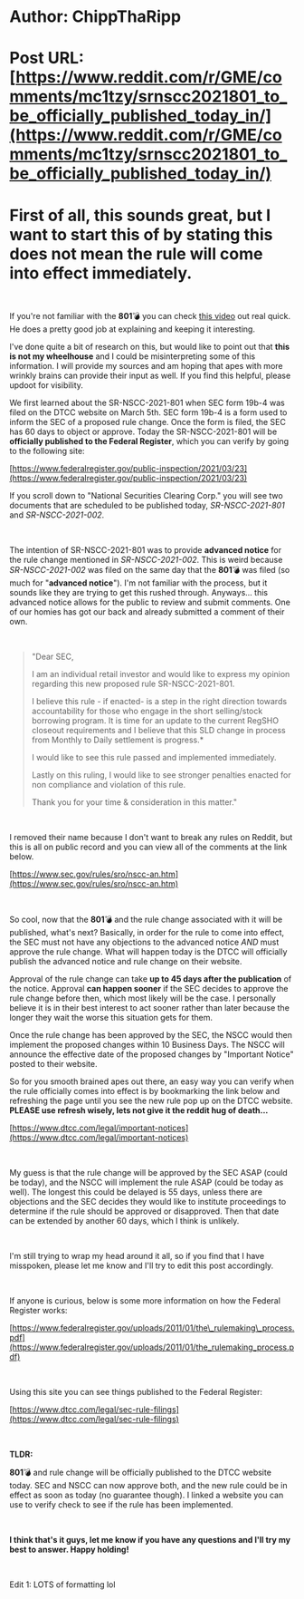 # Author: ChippThaRipp
# Post URL: [https://www.reddit.com/r/GME/comments/mc1tzy/srnscc2021801_to_be_officially_published_today_in/](https://www.reddit.com/r/GME/comments/mc1tzy/srnscc2021801_to_be_officially_published_today_in/)


# First of all, this sounds great, but I want to start this of by stating this does not mean the rule will come into effect immediately.

&#x200B;

If you're not familiar with the **801**💣 you can check [this video](https://www.youtube.com/watch?v=05AhD8QRW5I) out real quick. He does a pretty good job at explaining and keeping it interesting.

I've done quite a bit of research on this, but would like to point out that **this is not my wheelhouse** and I could be misinterpreting some of this information. I will provide my sources and am hoping that apes with more wrinkly brains can provide their input as well. If you find this helpful, please updoot for visibility.

We first learned about the SR-NSCC-2021-801 when SEC form 19b-4 was filed on the DTCC website on March 5th. SEC form 19b-4 is a form used to inform the SEC of a proposed rule change. Once the form is filed, the SEC has 60 days to object or approve. Today the SR-NSCC-2021-801 will be **officially published to the Federal Register**, which you can verify by going to the following site:

[https://www.federalregister.gov/public-inspection/2021/03/23](https://www.federalregister.gov/public-inspection/2021/03/23)

If you scroll down to "National Securities Clearing Corp." you will see two documents that are scheduled to be published today, *SR-NSCC-2021-801* and *SR-NSCC-2021-002*.

&#x200B;

The intention of SR-NSCC-2021-801 was to provide **advanced notice** for the rule change mentioned in *SR-NSCC-2021-002*. This is weird because *SR-NSCC-2021-002* was filed on the same day that the **801**💣 was filed (so much for "**advanced notice**"). I'm not familiar with the process, but it sounds like they are trying to get this rushed through. Anyways... this advanced notice allows for the public to review and submit comments. One of our homies has got our back and already submitted a comment of their own.

&#x200B;

>"Dear SEC,  
>  
>I am an individual retail investor and would like to express my opinion regarding this new proposed rule SR-NSCC-2021-801.  
>  
>I believe this rule - if enacted- is a step in the right direction towards accountability for those who engage in the short selling/stock borrowing program. It is time for an update to the current RegSHO closeout requirements and I believe that this SLD change in process from Monthly to Daily settlement is progress.\*  
>  
>I would like to see this rule passed and implemented immediately.  
>  
>Lastly on this ruling, I would like to see stronger penalties enacted for non compliance and violation of this rule.  
>  
>Thank you for your time & consideration in this matter."

&#x200B;

I removed their name because I don't want to break any rules on Reddit, but this is all on public record and you can view all of the comments at the link below.

[https://www.sec.gov/rules/sro/nscc-an.htm](https://www.sec.gov/rules/sro/nscc-an.htm)

&#x200B;

So cool, now that the **801**💣 and the rule change associated with it will be published, what's next? Basically, in order for the rule to come into effect, the SEC must not have any objections to the advanced notice *AND* must approve the rule change. What will happen today is  the DTCC will officially publish the advanced notice and rule change on their website.

Approval of the rule change can take **up to 45 days after the publication** of the notice. Approval **can happen sooner** if the SEC decides to approve the rule change before then, which most likely will be the case. I personally believe it is in their best interest to act sooner rather than later because the longer they wait the worse this situation gets for them.

Once the rule change has been approved by the SEC, the NSCC would then implement the proposed changes within 10 Business Days. The NSCC will announce the effective date of the proposed changes by "Important Notice" posted to their website.

So for you smooth brained apes out there, an easy way you can verify when the rule officially comes into effect is by bookmarking the link below and refreshing the page until you see the new rule pop up on the DTCC website. **PLEASE use refresh wisely, lets not give it the reddit hug of death...**

[https://www.dtcc.com/legal/important-notices](https://www.dtcc.com/legal/important-notices)

&#x200B;

My guess is that the rule change will be approved by the SEC ASAP (could be today), and the NSCC will implement the rule ASAP (could be today as well). The longest this could be delayed is 55 days, unless there are objections and the SEC decides they would like to institute proceedings to determine if the rule should be approved or disapproved. Then that date can be extended by another 60 days, which I think is unlikely.

&#x200B;

I'm still trying to wrap my head around it all, so if you find that I have misspoken, please let me know and I'll try to edit this post accordingly.

&#x200B;

If anyone is curious, below is some more information on how the Federal Register works:

[https://www.federalregister.gov/uploads/2011/01/the\_rulemaking\_process.pdf](https://www.federalregister.gov/uploads/2011/01/the_rulemaking_process.pdf)

&#x200B;

Using this site you can see things published to the Federal Register:

[https://www.dtcc.com/legal/sec-rule-filings](https://www.dtcc.com/legal/sec-rule-filings)

&#x200B;

**TLDR:**

**801**💣 and rule change will be officially published to the DTCC website today. SEC and NSCC can now approve both, and the new rule could be in effect as soon as today (no guarantee though). I linked a website you can use to verify check to see if the rule has been implemented.

&#x200B;

**I think that's it guys, let me know if you have any questions and I'll try my best to answer. Happy holding!**

&#x200B;

Edit 1: LOTS of formatting lol